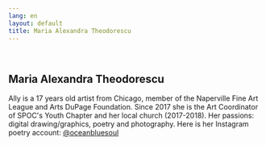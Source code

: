 ```yaml
---
lang: en
layout: default
title: Maria Alexandra Theodorescu
---
```


<br>
<div class="container">
    <h2>Maria Alexandra Theodorescu</h2>
    <div class="row">
        <div class="col-sm-6">
            <p> Ally is a 17 years old artist from Chicago, member of the Naperville Fine Art League and Arts DuPage Foundation. Since 2017 she is the Art Coordinator of SPOC's Youth Chapter and her local church (2017-2018). Her passions: digital drawing/graphics, poetry and photography.
            Here is her Instagram poetry account: <a href="https://www.instagram.com/oceanbluesoul/?hl=en" target="_blank">@oceanbluesoul</a>
            </p>
        </div> 
    </div>
    <br>   
</div>
<br>
<br>